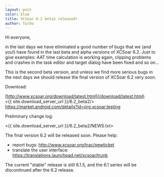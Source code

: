```yaml
---
layout: post
color: blue
title: XCSoar 6.2 beta2 released!
author: Turbo
---
```

Hi everyone,

in the last days we have eliminated a good number of bugs that we (and you!) 
have found in the last beta and alpha versions of XCSoar 6.2. Just to give 
examples: AAT time calculation is working again, clipping problems and crashes
in the task editor and target dialog have been fixed and so on...

This is the second beta version, and unless we find more serious bugs in the 
next days we should release the final version of XCSoar 6.2 very soon.

Download:

 [http://www.xcsoar.org/download/latest.html](/download/latest.html)  
 <{{ site.download_server_url }}/6.2_beta2/>  
 <https://market.android.com/details?id=org.xcsoar.testing>

Preliminary change log:

 <{{ site.download_server_url }}/6.2_beta2/NEWS.txt>

The final version 6.2 will be released soon.  Please help:

- report bugs: <http://www.xcsoar.org/trac/newticket>
- translate the user interface: <https://translations.launchpad.net/xcsoar/trunk>

The current "stable" release is still 6.1.5, and the 6.1 series will
be discontinued after the 6.2 release.

